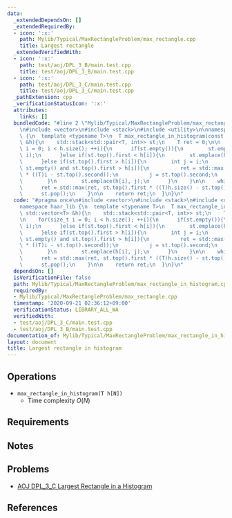 ```yaml
---
data:
  _extendedDependsOn: []
  _extendedRequiredBy:
  - icon: ':x:'
    path: Mylib/Typical/MaxRectangleProblem/max_rectangle.cpp
    title: Largest rectangle
  _extendedVerifiedWith:
  - icon: ':x:'
    path: test/aoj/DPL_3_B/main.test.cpp
    title: test/aoj/DPL_3_B/main.test.cpp
  - icon: ':x:'
    path: test/aoj/DPL_3_C/main.test.cpp
    title: test/aoj/DPL_3_C/main.test.cpp
  _pathExtension: cpp
  _verificationStatusIcon: ':x:'
  attributes:
    links: []
  bundledCode: "#line 2 \"Mylib/Typical/MaxRectangleProblem/max_rectangle_in_histogram.cpp\"\
    \n#include <vector>\n#include <stack>\n#include <utility>\n\nnamespace haar_lib\
    \ {\n  template <typename T>\n  T max_rectangle_in_histogram(const std::vector<T>\
    \ &h){\n    std::stack<std::pair<T, int>> st;\n    T ret = 0;\n\n    for(size_t\
    \ i = 0; i < h.size(); ++i){\n      if(st.empty()){\n        st.emplace(h[i],\
    \ i);\n      }else if(st.top().first < h[i]){\n        st.emplace(h[i], i);\n\
    \      }else if(st.top().first > h[i]){\n        int j = i;\n        while(not\
    \ st.empty() and st.top().first > h[i]){\n          ret = std::max(ret, st.top().first\
    \ * ((T)i - st.top().second));\n          j = st.top().second;\n          st.pop();\n\
    \        }\n        st.emplace(h[i], j);\n      }\n    }\n\n    while(not st.empty()){\n\
    \      ret = std::max(ret, st.top().first * ((T)h.size() - st.top().second));\n\
    \      st.pop();\n    }\n\n    return ret;\n  }\n}\n"
  code: "#pragma once\n#include <vector>\n#include <stack>\n#include <utility>\n\n\
    namespace haar_lib {\n  template <typename T>\n  T max_rectangle_in_histogram(const\
    \ std::vector<T> &h){\n    std::stack<std::pair<T, int>> st;\n    T ret = 0;\n\
    \n    for(size_t i = 0; i < h.size(); ++i){\n      if(st.empty()){\n        st.emplace(h[i],\
    \ i);\n      }else if(st.top().first < h[i]){\n        st.emplace(h[i], i);\n\
    \      }else if(st.top().first > h[i]){\n        int j = i;\n        while(not\
    \ st.empty() and st.top().first > h[i]){\n          ret = std::max(ret, st.top().first\
    \ * ((T)i - st.top().second));\n          j = st.top().second;\n          st.pop();\n\
    \        }\n        st.emplace(h[i], j);\n      }\n    }\n\n    while(not st.empty()){\n\
    \      ret = std::max(ret, st.top().first * ((T)h.size() - st.top().second));\n\
    \      st.pop();\n    }\n\n    return ret;\n  }\n}\n"
  dependsOn: []
  isVerificationFile: false
  path: Mylib/Typical/MaxRectangleProblem/max_rectangle_in_histogram.cpp
  requiredBy:
  - Mylib/Typical/MaxRectangleProblem/max_rectangle.cpp
  timestamp: '2020-09-21 02:36:12+09:00'
  verificationStatus: LIBRARY_ALL_WA
  verifiedWith:
  - test/aoj/DPL_3_C/main.test.cpp
  - test/aoj/DPL_3_B/main.test.cpp
documentation_of: Mylib/Typical/MaxRectangleProblem/max_rectangle_in_histogram.cpp
layout: document
title: Largest rectangle in histogram
---
```


## Operations
- `max_rectangle_in_histogram(T h[N])`
	- Time complexity $O(N)$

## Requirements

## Notes

## Problems

- [AOJ DPL_3_C Largest Rectangle in a Histogram](http://judge.u-aizu.ac.jp/onlinejudge/description.jsp?id=DPL_3_C)

## References

